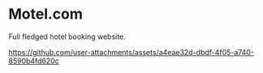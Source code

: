 # Motel.com
Full fledged hotel booking website.


https://github.com/user-attachments/assets/a4eae32d-dbdf-4f05-a740-8590b4fd620c

